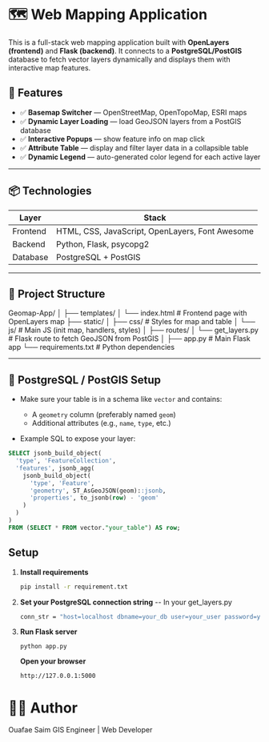 # 🗺️ Web Mapping Application

This is a full-stack web mapping application built with **OpenLayers (frontend)** and **Flask (backend)**. It connects to a **PostgreSQL/PostGIS** database to fetch vector layers dynamically and displays them with interactive map features.

## 🚀 Features

- ✅ **Basemap Switcher** — OpenStreetMap, OpenTopoMap, ESRI maps
- ✅ **Dynamic Layer Loading** — load GeoJSON layers from a PostGIS database
- ✅ **Interactive Popups** — show feature info on map click
- ✅ **Attribute Table** — display and filter layer data in a collapsible table
- ✅ **Dynamic Legend** — auto-generated color legend for each active layer

---

## 📦 Technologies

| Layer    | Stack                                           |
| -------- | ----------------------------------------------- |
| Frontend | HTML, CSS, JavaScript, OpenLayers, Font Awesome |
| Backend  | Python, Flask, psycopg2                         |
| Database | PostgreSQL + PostGIS                            |

---

## 📁 Project Structure

Geomap-App/
│
├── templates/
│ └── index.html # Frontend page with OpenLayers map
├── static/
│ ├── css/ # Styles for map and table
│ └── js/ # Main JS (init map, handlers, styles)
│
├── routes/
│ └── get_layers.py # Flask route to fetch GeoJSON from PostGIS
│
├── app.py # Main Flask app
└── requirements.txt # Python dependencies

---

## 🔌 PostgreSQL / PostGIS Setup

- Make sure your table is in a schema like `vector` and contains:

  - A `geometry` column (preferably named `geom`)
  - Additional attributes (e.g., `name`, `type`, etc.)

- Example SQL to expose your layer:

```sql
SELECT jsonb_build_object(
  'type', 'FeatureCollection',
  'features', jsonb_agg(
    jsonb_build_object(
      'type', 'Feature',
      'geometry', ST_AsGeoJSON(geom)::jsonb,
      'properties', to_jsonb(row) - 'geom'
    )
  )
)
FROM (SELECT * FROM vector."your_table") AS row;

```

## Setup

1. **Install requirements**

   ```bash
   pip install -r requirement.txt
   ```

2. **Set your PostgreSQL connection string**
   -- In your get_layers.py

   ```bash
   conn_str = "host=localhost dbname=your_db user=your_user password=your_pass"
   ```

3. **Run Flask server**

   ```
   python app.py
   ```

   **Open your browser**

   ```
   http://127.0.0.1:5000
   ```

# 🧑‍💻 Author

Ouafae Saim
GIS Engineer | Web Developer
